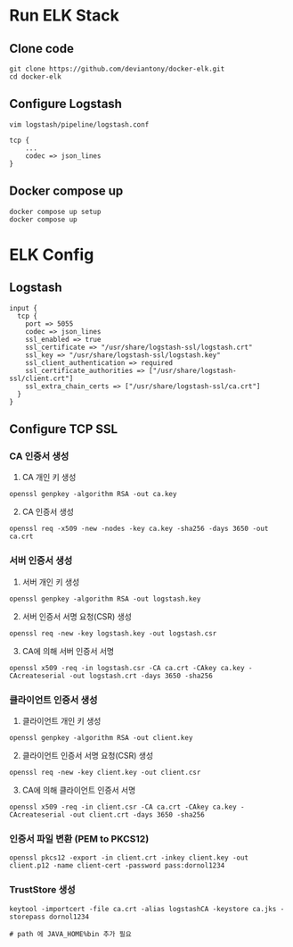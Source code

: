 # Run ELK Stack

## Clone code

```shell
git clone https://github.com/deviantony/docker-elk.git
cd docker-elk
```

## Configure Logstash

```shell
vim logstash/pipeline/logstash.conf
```

```text
tcp {
    ...
    codec => json_lines
}
```

## Docker compose up

```shell
docker compose up setup
docker compose up
```



# ELK Config

## Logstash

```text
input {
  tcp {
    port => 5055
    codec => json_lines
    ssl_enabled => true
    ssl_certificate => "/usr/share/logstash-ssl/logstash.crt"
    ssl_key => "/usr/share/logstash-ssl/logstash.key"
    ssl_client_authentication => required
    ssl_certificate_authorities => ["/usr/share/logstash-ssl/client.crt"]
    ssl_extra_chain_certs => ["/usr/share/logstash-ssl/ca.crt"]
  }
}
```


## Configure TCP SSL
### CA 인증서 생성

1. CA 개인 키 생성
```shell
openssl genpkey -algorithm RSA -out ca.key
```
2. CA 인증서 생성
```shell
openssl req -x509 -new -nodes -key ca.key -sha256 -days 3650 -out ca.crt
```

### 서버 인증서 생성
1. 서버 개인 키 생성
```shell
openssl genpkey -algorithm RSA -out logstash.key
```

2. 서버 인증서 서명 요청(CSR) 생성
```shell
openssl req -new -key logstash.key -out logstash.csr
```

3. CA에 의해 서버 인증서 서명
```shell
openssl x509 -req -in logstash.csr -CA ca.crt -CAkey ca.key -CAcreateserial -out logstash.crt -days 3650 -sha256
```

### 클라이언트 인증서 생성
1. 클라이언트 개인 키 생성
```shell
openssl genpkey -algorithm RSA -out client.key
```

2. 클라이언트 인증서 서명 요청(CSR) 생성
```shell
openssl req -new -key client.key -out client.csr
```

3. CA에 의해 클라이언트 인증서 서명
```shell
openssl x509 -req -in client.csr -CA ca.crt -CAkey ca.key -CAcreateserial -out client.crt -days 3650 -sha256
```
### 인증서 파일 변환 (PEM to PKCS12)
```shell
openssl pkcs12 -export -in client.crt -inkey client.key -out client.p12 -name client-cert -password pass:dornol1234
```

### TrustStore 생성
```shell
keytool -importcert -file ca.crt -alias logstashCA -keystore ca.jks -storepass dornol1234

# path 에 JAVA_HOME%bin 추가 필요 
```
